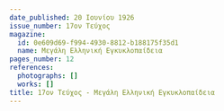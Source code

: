```yaml
---
date_published: 20 Ιουνίου 1926
issue_number: 17ον Τεύχος
magazine:
  id: 0e609d69-f994-4930-8812-b188175f35d1
  name: Μεγάλη Ελληνική Εγκυκλοπαίδεια
pages_number: 12
references:
  photographs: []
  works: []
title: 17ον Τεύχος - Μεγάλη Ελληνική Εγκυκλοπαίδεια
---
```


